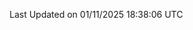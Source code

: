 <!--START_SECTION:waka-->

 Last Updated on 01/11/2025 18:38:06 UTC
<!--END_SECTION:waka-->

<div align="center">
  
